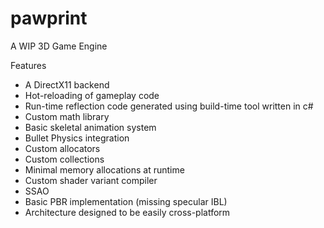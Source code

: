 # pawprint
A WIP 3D Game Engine


Features <br />
* A DirectX11 backend
* Hot-reloading of gameplay code
* Run-time reflection code generated using build-time tool written in c#
* Custom math library
* Basic skeletal animation system
* Bullet Physics integration
* Custom allocators
* Custom collections
* Minimal memory allocations at runtime
* Custom shader variant compiler
* SSAO
* Basic PBR implementation (missing specular IBL)
* Architecture designed to be easily cross-platform